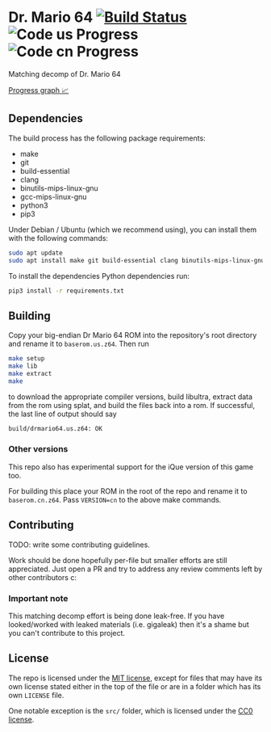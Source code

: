 # Dr. Mario 64 [![Build Status]][actions] ![Code us Progress] ![Code cn Progress]

[Build Status]: <https://github.com/AngheloAlf/drmario64/actions/workflows/ci.yml/badge.svg>
[actions]: <https://github.com/AngheloAlf/drmario64/actions/workflows/ci.yml>
[Code us Progress]: https://img.shields.io/endpoint?label=Code%20us&url=https%3A%2F%2Fprogress.deco.mp%2Fdata%2Fdrmario64%2Fus%2Fcode%2F%3Fmode%3Dshield%26measure%3Dall
[Code cn Progress]: https://img.shields.io/endpoint?label=Code%20cn&url=https%3A%2F%2Fprogress.deco.mp%2Fdata%2Fdrmario64%2Fcn%2Fcode%2F%3Fmode%3Dshield%26measure%3Dall

Matching decomp of Dr. Mario 64

[Progress graph :chart_with_upwards_trend:](https://angheloalf.github.io/drmario64/)

## Dependencies

The build process has the following package requirements:

* make
* git
* build-essential
* clang
* binutils-mips-linux-gnu
* gcc-mips-linux-gnu
* python3
* pip3

Under Debian / Ubuntu (which we recommend using), you can install them with the following commands:

```bash
sudo apt update
sudo apt install make git build-essential clang binutils-mips-linux-gnu gcc-mips-linux-gnu python3 python3-pip
```

To install the dependencies Python dependencies run:

```bash
pip3 install -r requirements.txt
```

## Building

Copy your big-endian Dr Mario 64 ROM into the repository's root directory and rename it to `baserom.us.z64`. Then run

```bash
make setup
make lib
make extract
make
```

to download the appropriate compiler versions, build libultra, extract data from the rom using splat, and build the files back into a rom. If successful, the last line of output should say

```bash
build/drmario64.us.z64: OK
```

### Other versions

This repo also has experimental support for the iQue version of this game too.

For building this place your ROM in the root of the repo and rename it to `baserom.cn.z64`. Pass `VERSION=cn` to the above make commands.

## Contributing

TODO: write some contributing guidelines.

Work should be done hopefully per-file but smaller efforts are still appreciated. Just open a PR and try to address any review comments left by other contributors c:

### Important note

This matching decomp effort is being done leak-free. If you have looked/worked with leaked materials (i.e. gigaleak) then it's a shame but you can't contribute to this project.

## License

The repo is licensed under the [MIT license](LICENSE), except for files that may have its own license stated either in the top of the file or are in a folder which has its own `LICENSE` file.

One notable exception is the `src/` folder, which is licensed under the [CC0 license](src/LICENSE).
